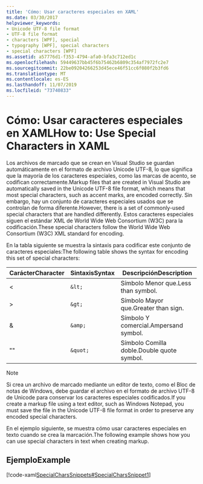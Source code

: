 ```yaml
---
title: 'Cómo: Usar caracteres especiales en XAML'
ms.date: 03/30/2017
helpviewer_keywords:
- Unicode UTF-8 file format
- UTF-8 file format
- characters [WPF], special
- typography [WPF], special characters
- special characters [WPF]
ms.assetid: a57776d1-f353-4794-afa0-bfa3c712ed1c
ms.openlocfilehash: 59449637bb45f6b75462b6809c354af7972fc2e7
ms.sourcegitcommit: 22be09204266253d45ece46f51cc6f080f2b3fd6
ms.translationtype: MT
ms.contentlocale: es-ES
ms.lasthandoff: 11/07/2019
ms.locfileid: "73740833"
---
```

# <a name="how-to-use-special-characters-in-xaml"></a><span data-ttu-id="f4a11-102">Cómo: Usar caracteres especiales en XAML</span><span class="sxs-lookup"><span data-stu-id="f4a11-102">How to: Use Special Characters in XAML</span></span>
<span data-ttu-id="f4a11-103">Los archivos de marcado que se crean en Visual Studio se guardan automáticamente en el formato de archivo Unicode UTF-8, lo que significa que la mayoría de los caracteres especiales, como las marcas de acento, se codifican correctamente.</span><span class="sxs-lookup"><span data-stu-id="f4a11-103">Markup files that are created in Visual Studio are automatically saved in the Unicode UTF-8 file format, which means that most special characters, such as accent marks, are encoded correctly.</span></span> <span data-ttu-id="f4a11-104">Sin embargo, hay un conjunto de caracteres especiales usados que se controlan de forma diferente.</span><span class="sxs-lookup"><span data-stu-id="f4a11-104">However, there is a set of commonly-used special characters that are handled differently.</span></span> <span data-ttu-id="f4a11-105">Estos caracteres especiales siguen el estándar XML de World Wide Web Consortium (W3C) para la codificación.</span><span class="sxs-lookup"><span data-stu-id="f4a11-105">These special characters follow the World Wide Web Consortium (W3C) XML standard for encoding.</span></span>  
  
 <span data-ttu-id="f4a11-106">En la tabla siguiente se muestra la sintaxis para codificar este conjunto de caracteres especiales:</span><span class="sxs-lookup"><span data-stu-id="f4a11-106">The following table shows the syntax for encoding this set of special characters:</span></span>  
  
|<span data-ttu-id="f4a11-107">Carácter</span><span class="sxs-lookup"><span data-stu-id="f4a11-107">Character</span></span>|<span data-ttu-id="f4a11-108">Sintaxis</span><span class="sxs-lookup"><span data-stu-id="f4a11-108">Syntax</span></span>|<span data-ttu-id="f4a11-109">Descripción</span><span class="sxs-lookup"><span data-stu-id="f4a11-109">Description</span></span>|  
|---------------|------------|-----------------|  
|<|`&lt;`|<span data-ttu-id="f4a11-110">Símbolo Menor que.</span><span class="sxs-lookup"><span data-stu-id="f4a11-110">Less than symbol.</span></span>|  
|>|`&gt;`|<span data-ttu-id="f4a11-111">Símbolo Mayor que.</span><span class="sxs-lookup"><span data-stu-id="f4a11-111">Greater than sign.</span></span>|  
|&|`&amp;`|<span data-ttu-id="f4a11-112">Símbolo Y comercial.</span><span class="sxs-lookup"><span data-stu-id="f4a11-112">Ampersand symbol.</span></span>|  
|<span data-ttu-id="f4a11-113">"</span><span class="sxs-lookup"><span data-stu-id="f4a11-113">"</span></span>|`&quot;`|<span data-ttu-id="f4a11-114">Símbolo Comilla doble.</span><span class="sxs-lookup"><span data-stu-id="f4a11-114">Double quote symbol.</span></span>|  
  
> [!NOTE]
> <span data-ttu-id="f4a11-115">Si crea un archivo de marcado mediante un editor de texto, como el Bloc de notas de Windows, debe guardar el archivo en el formato de archivo UTF-8 de Unicode para conservar los caracteres especiales codificados.</span><span class="sxs-lookup"><span data-stu-id="f4a11-115">If you create a markup file using a text editor, such as Windows Notepad, you must save the file in the Unicode UTF-8 file format in order to preserve any encoded special characters.</span></span>  
  
 <span data-ttu-id="f4a11-116">En el ejemplo siguiente, se muestra cómo usar caracteres especiales en texto cuando se crea la marcación.</span><span class="sxs-lookup"><span data-stu-id="f4a11-116">The following example shows how you can use special characters in text when creating markup.</span></span>  
  
## <a name="example"></a><span data-ttu-id="f4a11-117">Ejemplo</span><span class="sxs-lookup"><span data-stu-id="f4a11-117">Example</span></span>  
 [!code-xaml[SpecialCharsSnippets#SpecialCharsSnippet1](~/samples/snippets/csharp/VS_Snippets_Wpf/SpecialCharsSnippets/CS/Window1.xaml#specialcharssnippet1)]
